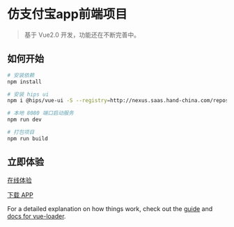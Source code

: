 # 仿支付宝app前端项目

> 基于 Vue2.0 开发，功能还在不断完善中。

## 如何开始

``` bash
# 安装依赖
npm install

# 安装 hips ui
npm i @hips/vue-ui -S --registry=http://nexus.saas.hand-china.com/repository/hzero-npm-group/

# 本地 8080 端口启动服务
npm run dev

# 打包项目
npm run build
```

## 立即体验
 [在线体验](https://humiao7.github.io/vue-demo.github.io/#/tab-bar)

 [下载 APP](https://www.pgyer.com/DPPU)

For a detailed explanation on how things work, check out the [guide](http://vuejs-templates.github.io/webpack/) and [docs for vue-loader](http://vuejs.github.io/vue-loader).
